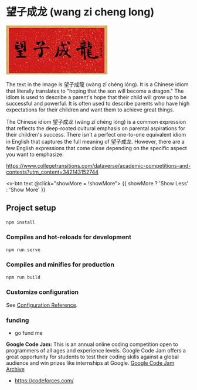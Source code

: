# 望子成龙 (wang zi cheng long)

![home_logo](./src/assets/wangzichenglong.png)

The text in the image is 望子成龍 (wàng zǐ chéng lóng). It is a Chinese idiom that literally translates to "hoping that the son will become a dragon." The idiom is used to describe a parent's hope that their child will grow up to be successful and powerful. It is often used to describe parents who have high expectations for their children and want them to achieve great things.

   
The Chinese idiom 望子成龙 (wàng zǐ chéng lóng) is a common expression that reflects the deep-rooted 
cultural emphasis on parental aspirations for their children's success. There isn't a perfect one-to-one equivalent idiom 
in English that captures the full meaning of 望子成龙. However, there are a few English expressions that come close 
depending on the specific aspect you want to emphasize:
    

https://www.collegetransitions.com/dataverse/academic-competitions-and-contests?utm_content=342143152744
     

 <v-btn text @click="showMore = !showMore">
          {{ showMore ? 'Show Less' : 'Show More' }}
        </v-btn>

## Project setup
```
npm install
```

### Compiles and hot-reloads for development
```
npm run serve
```

### Compiles and minifies for production
```
npm run build
```

### Customize configuration
See [Configuration Reference](https://cli.vuejs.org/config/).

### funding
- go fund me

<p><strong>Google Code Jam:</strong>
    This is an annual online coding competition open to programmers of all ages and experience levels. 
    Google Code Jam offers a great opportunity for students to test their coding skills against a global 
    audience and win prizes like internships at Google.
    <a href="https://zibada.guru/gcj/" target="_blank">Google Code Jam Archive</a>
</p>

- https://codeforces.com/


  

